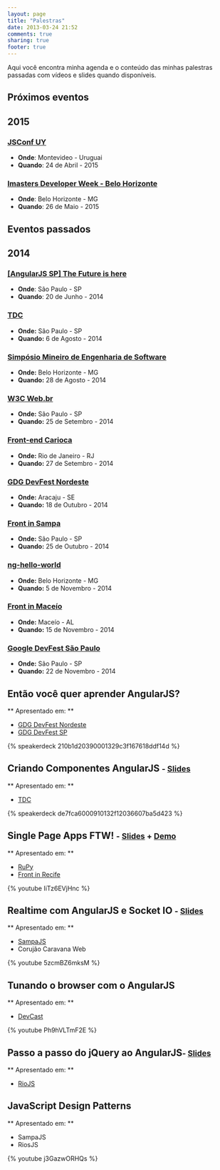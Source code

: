 ```yaml
---
layout: page
title: "Palestras"
date: 2013-03-24 21:52
comments: true
sharing: true
footer: true
---
```


Aqui você encontra minha agenda e o conteúdo das minhas palestras passadas com vídeos e slides quando disponíveis.


## Próximos eventos

## 2015

### [JSConf UY](https://jsconf.uy/)
- **Onde**: Montevideo - Uruguai
- **Quando**: 24 de Abril - 2015

### [Imasters Developer Week - Belo Horizonte](http://developerweek.imasters.com.br/belo-horizonte/)
- **Onde**: Belo Horizonte - MG
- **Quando**: 26 de Maio - 2015

## Eventos passados

## 2014

### [[AngularJS SP] The Future is here](http://www.meetup.com/AngularJS-Sao-Paulo/events/181980392/)
- **Onde**: São Paulo - SP
- **Quando**: 20 de Junho - 2014

### [TDC](http://www.thedevelopersconference.com.br/tdc/2014/saopaulo/trilha-front-end)
- **Onde:** São Paulo - SP
- **Quando:** 6 de Agosto - 2014

### [Simpósio Mineiro de Engenharia de Software](http://www.gdgbh.org/puc_minas_08_14.html)
- **Onde:** Belo Horizonte - MG
- **Quando:** 28 de Agosto - 2014

### [W3C Web.br](http://conferenciaweb.w3c.br/)
- **Onde:** São Paulo - SP
- **Quando:** 25 de Setembro - 2014

### [Front-end Carioca](http://frontendcarioca.com.br/)
- **Onde:** Rio de Janeiro - RJ
- **Quando:** 27 de Setembro - 2014

### [GDG DevFest Nordeste](http://2014.devfestne.com.br/)
- **Onde:** Aracaju - SE
- **Quando:** 18 de Outubro - 2014

### [Front in Sampa](http://frontinsampa.com.br/)
- **Onde:** São Paulo - SP
- **Quando:** 25 de Outubro - 2014

### [ng-hello-world](http://www.meetup.com/AngularJS-BH/events/214806252/)
- **Onde:** Belo Horizonte - MG
- **Quando:** 5 de Novembro - 2014

### [Front in Maceío](http://frontinmaceio.com.br/)
- **Onde:** Maceío - AL
- **Quando:** 15 de Novembro - 2014

### [Google DevFest São Paulo](http://sp.devfest.com.br/)
- **Onde:** São Paulo - SP
- **Quando:** 22 de Novembro - 2014


## Então você quer aprender AngularJS?

** Apresentado em: **

- [GDG DevFest Nordeste](2014.devfestne.com.br)
- [GDG DevFest SP](http://sp.devfest.com.br/)

{% speakerdeck 210b1d20390001329c3f167618ddf14d %}


## Criando Componentes AngularJS <small>- [Slides](https://speakerdeck.com/cironunes/criando-componentes-angularjs)</small>

** Apresentado em: **

- [TDC](http://www.thedevelopersconference.com.br/tdc/2014/saopaulo/)

{% speakerdeck de7fca6000910132f12036607ba5d423 %}

## Single Page Apps FTW! <small>- [Slides](https://speakerdeck.com/cironunes/single-page-apps-ftw-revisited) + [Demo](http://github.com/cironunes/spa-sample)</small>

** Apresentado em: **

- [RuPy](http://rupy.com.br/)
- [Front in Recife](http://frontinrecife.com.br/)

{% youtube IiTz6EVjHnc %}

## Realtime com AngularJS e Socket IO <small>- [Slides](http://cironunes.realtime-presentation.jit.su/)</small>

** Apresentado em: **

- [SampaJS](http://sampajs.com.br/pos/)
- Corujão Caravana Web

{% youtube 5zcmBZ6mksM %}

## Tunando o browser com o AngularJS

** Apresentado em: **

- [DevCast](http://devcastbrasil.com/)

{% youtube Ph9hVLTmF2E %}

## Passo a passo do jQuery ao AngularJS<small>- [Slides](http://cironunes.github.com/jquery-to-angular/)</small>

** Apresentado em: **

- [RioJS](http://riojs.org/)

## JavaScript Design Patterns

** Apresentado em: **

- SampaJS
- RiosJS

{% youtube j3GazwORHQs %}
